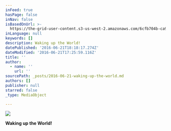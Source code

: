 ```yaml
---
inFeed: true
hasPage: false
inNav: false
isBasedOnUrl: >-
  https://the-grid-user-content.s3-us-west-2.amazonaws.com/6cfb704b-ca9c-4a00-a39b-95aeefbc3175.jpg
inLanguage: null
keywords: []
description: Waking up the World!
datePublished: '2016-06-21T18:18:17.274Z'
dateModified: '2016-06-21T17:25:59.116Z'
title: ''
author:
  - name: ''
    url: ''
sourcePath: _posts/2016-06-21-waking-up-the-world.md
authors: []
publisher: null
starred: false
_type: MediaObject

---
```

![](https://imgflo.herokuapp.com/graph/vahj1ThiexotieMo/65dcd6928826dfd32527f62262f42e0b/croprotate.jpg?cropheight=3420&cropwidth=5003&degrees=0&input=https%3A%2F%2Fthe-grid-user-content.s3-us-west-2.amazonaws.com%2F6cfb704b-ca9c-4a00-a39b-95aeefbc3175.jpg&x=39&y=0)

**Waking up the World!**